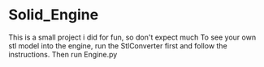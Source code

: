 # Solid_Engine
This is a small project i did for fun, so don't expect much
To see your own stl model into the engine, run the StlConverter first and follow the instructions.
Then run Engine.py
